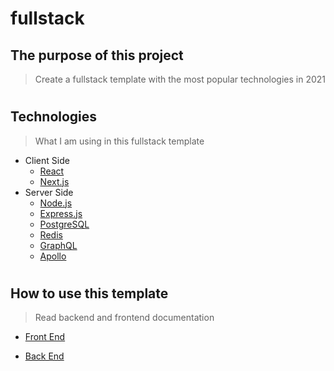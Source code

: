 # fullstack

## The purpose of this project
> Create a fullstack template with the most popular technologies in 2021
#
## Technologies
> What I am using in this fullstack template
- Client Side
    - [React](https://reactjs.org/)
    - [Next.js](https://nextjs.org/)
- Server Side
    - [Node.js](https://nodejs.org/)
    - [Express.js](https://expressjs.org/)
    - [PostgreSQL](https://www.postgresql.org/)
    - [Redis](https://redis.io/)
    - [GraphQL](https://graphql.org/)
    - [Apollo](https://www.apollographql.com/)
#
## How to use this template
> Read backend and frontend documentation

- [Front End](./client/README.md)

- [Back End](./server/README.md)